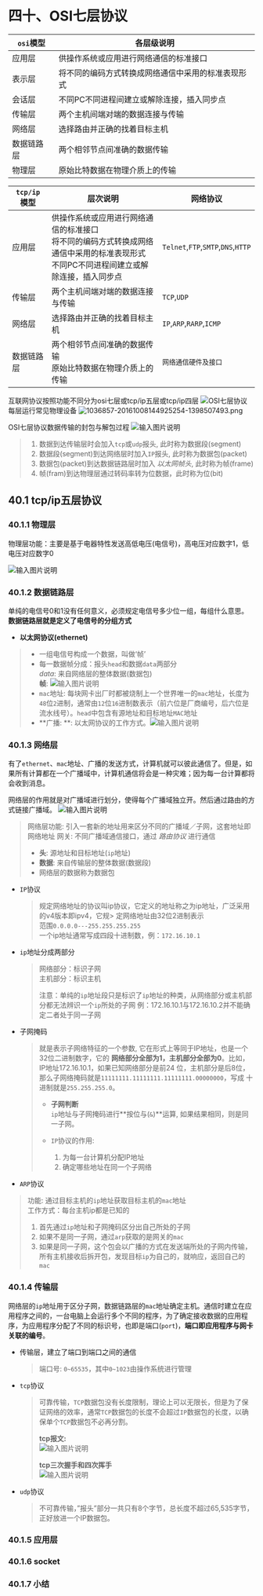 # 四十、OSI七层协议
| `osi`模型  | 各层级说明                                         |
| ---------- | -------------------------------------------------- |
| 应用层     | 供操作系统或应用进行网络通信的标准接口             |
| 表示层     | 将不同的编码方式转换成网络通信中采用的标准表现形式 |
| 会话层     | 不同PC不同进程间建立或解除连接，插入同步点         |
| 传输层     | 两个主机间端对端的数据连接与传输                   |
| 网络层     | 选择路由并正确的找着目标主机                       |
| 数据链路层 | 两个相邻节点间准确的数据传输                       |
| 物理层     | 原始比特数据在物理介质上的传输                     |

| `tcp/ip`模型 | 层次说明                                                     | 网络协议                           |
| ------------ | ------------------------------------------------------------ | ---------------------------------- |
| 应用层       | 供操作系统或应用进行网络通信的标准接口<br>将不同的编码方式转换成网络通信中采用的标准表现形式<br>不同PC不同进程间建立或解除连接，插入同步点 | `Telnet`,`FTP`,`SMTP`,`DNS`,`HTTP` |
| 传输层       | 两个主机间端对端的数据连接与传输                             | `TCP`,`UDP`                        |
| 网络层       | 选择路由并正确的找着目标主机                                 | `IP`,`ARP`,`RARP`,`ICMP`           |
| 数据链路层   | 两个相邻节点间准确的数据传输<br>原始比特数据在物理介质上的传输 | `网络通信硬件及接口`               |

互联网协议按照功能不同分为osi七层或tcp/ip五层或tcp/ip四层
![OSI七层协议](https://images.gitee.com/uploads/images/2020/0831/191338_9f2418ea_7841459.png "1036857-20161008145544426-736439132.png")
每层运行常见物理设备
![](https://images.gitee.com/uploads/images/2020/0831/191444_74fb3207_7841459.png "1036857-20161008144925254-1398507493.png")

OSI七层协议数据传输的封包与解包过程 
![输入图片说明](https://images.gitee.com/uploads/images/2020/0831/191736_b7dc2b08_7841459.gif "1036857-20200415215541847-564448301.gif")
> 1. 数据到达传输层时会加入`tcp`或`udp`报头, 此时称为数据段(segment)
> 2. 数据段(segment)到达网络层时加入`IP`报头, 此时称为数据包(packet)
> 3. 数据包(packet)到达数据链路层时加入 *以太网帧头*, 此时称为帧(frame)
> 4. 帧(fram)到达物理层通过转码率转为位数据，此时称为位(bit) 

## 40.1 tcp/ip五层协议
### 40.1.1 物理层
物理层功能：主要是基于电器特性发送高低电压(电信号)，高电压对应数字1，低电压对应数字0

![输入图片说明](https://images.gitee.com/uploads/images/2020/0831/200145_5d281669_7841459.png "1036857-20161008154500754-704720294.png")

### 40.1.2 数据链路层
单纯的电信号0和1没有任何意义，必须规定电信号多少位一组，每组什么意思。**数据链路层就是定义了电信号的分组方式**

* **以太网协议(ethernet)**
> * 一组电信号构成一个数据，叫做‘帧’
> * 每一数据帧分成：报头`head`和数据`data`两部分<br>
> *data*: 来自网络层的整体数据(数据包)<br>
> **帧**: ![输入图片说明](https://images.gitee.com/uploads/images/2020/0901/102047_20f3f286_7841459.png "无标题.png")
> * `mac`地址: 每块网卡出厂时都被烧制上一个世界唯一的`mac`地址，长度为`48`位`2`进制，通常由`12`位`16`进制数表示（前六位是厂商编号，后六位是流水线号）。`head`中包含有源地址和目标地址`MAC`地址
> * **广播: **: 以太网协议的工作方式。![输入图片说明](https://images.gitee.com/uploads/images/2020/0901/103555_65fe6ef1_7841459.png "1036857-20161008171118317-164674895.png")
> 

### 40.1.3 网络层
有了`ethernet`、`mac`地址、广播的发送方式，计算机就可以彼此通信了。但是，如果所有计算都在一个广播域中，计算机通信将会是一种灾难；因为每一台计算都将会收到消息。

网络层的作用就是对广播域进行划分，使得每个广播域独立开。然后通过路由的方式链接广播域。
![输入图片说明](https://images.gitee.com/uploads/images/2020/0902/220113_824086c2_7841459.png "1036857-20161008172732957-102296982.png")
> 网络层功能: 引入一套新的地址用来区分不同的广播域／子网，这套地址即网络地址
> 网关: 不同广播域通信接口，通过 *路由协议* 进行通信
> 
> * **头**: 源地址和目标地址(`ip`地址)
> * **数据**: 来自传输层的整体数据(数据段)
> * 网络层的数据称为数据包

* `IP`协议
    > 规定网络地址的协议叫ip协议，它定义的地址称之为ip地址，广泛采用的v4版本即ipv4，它规> 定网络地址由32位2进制表示<br>
    > 范围`0.0.0.0---255.255.255.255`<br>
    > 一个ip地址通常写成四段十进制数，例：`172.16.10.1`

* `ip`地址分成两部分
    > 网络部分：标识子网<br>
    > 主机部分：标识主机<br>
    > 
    > 注意：单纯的`ip`地址段只是标识了`ip`地址的种类，从网络部分或主机部分都无法辨识一个`ip`所处的子网
    > 例：172.16.10.1与172.16.10.2并不能确定二者处于同一子网
* 子网掩码
    > 就是表示子网络特征的一个参数, 它在形式上等同于IP地址，也是一个32位二进制数字，它的
    > **网络部分全部为1，主机部分全部为0**。比如，IP地址172.16.10.1，如果已知网络部分是前24
    > 位，主机部分是后8位，那么子网络掩码就是`11111111.11111111.11111111.00000000`，写成
    > 十进制就是`255.255.255.0`。
    > * **子网判断**<br>
    > `ip`地址与子网掩码进行**按位与(`&`)**运算, 如果结果相同，则是同一子网。
    > 
    > * `IP`协议的作用: 
    >     1. 为每一台计算机分配IP地址
    >     2. 确定哪些地址在同一个子网络
* `ARP`协议
> 功能: 通过目标主机的`ip`地址获取目标主机的`mac`地址<br>
> 工作方式：每台主机ip都是已知的
> 1. 首先通过`ip`地址和子网掩码区分出自己所处的子网
> 2. 如果不是同一子网，通过`arp`获取的是网关的`mac`
> 3. 如果是同一子网，这个包会以广播的方式在发送端所处的子网内传输，所有主机接收后拆开包，发现目标`ip`为自己的，就响应，返回自己的`mac`

### 40.1.4 传输层
网络层的`ip`地址用于区分子网，数据链路层的`mac`地址确定主机。通信时建立在应用程序之间的，一台电脑上会运行多个不同的程序，为了确定接收数据的应用程序，为应用程序分配了不同的标识号，也即是端口(`port`)，**端口即应用程序与网卡关联的编号**。
* 传输层，建立了端口到端口之间的通信
    > 端口号: `0~65535`，其中`0~1023`由操作系统进行管理
* `tcp`协议
    > 可靠传输，`TCP`数据包没有长度限制，理论上可以无限长，但是为了保证网络的效率，通常`TCP`数据包的长度不会超过`IP`数据包的长度，以确保单个`TCP`数据包不必再分割。<br>
    >
    > **tcp报文:** <br>
    >![输入图片说明](https://images.gitee.com/uploads/images/2020/0916/212008_c9409ec4_7841459.png "tcp报文.png")
    > 
    > **tcp三次握手和四次挥手**<br>
    > ![输入图片说明](https://images.gitee.com/uploads/images/2020/0916/212201_5dd42c6d_7841459.png "tcp34.png")    

* `udp`协议
    > 不可靠传输，”报头”部分一共只有8个字节，总长度不超过65,535字节，正好放进一个IP数据包。

### 40.1.5 应用层

### 40.1.6 socket

### 40.1.7 小结